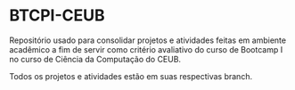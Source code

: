 # BTCPI-CEUB
Repositório usado para consolidar projetos e atividades feitas em ambiente acadêmico a fim de servir como critério avaliativo do curso de Bootcamp I no curso de Ciência da Computação do CEUB.

Todos os projetos e atividades estão em suas respectivas branch.
